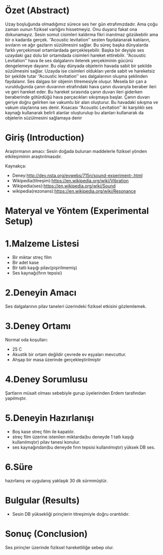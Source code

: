 
# Özet (Abstract)

Uzay boşluğunda olmadığımız sürece ses her gün etrafımızdadır. Ama çoğu zaman ounun fiziksel varlığını hissetmeyiz. Onu duyarız fakat ona dokunamayız.
Sesin somut cisimleri kaldırma fikri inanılmaz gözükebilir ama bir o kadarda gerçek. ‘’Acoustic levitation’’ sesten faydalanarak katıların, sıvıların ve ağır gazların süzülmesini sağlar. Bu süreç başka dünyalarda farklı yerçekimsel ortamlardada gerçekleşebilir. Başka bir deyişle ses uzaydaki gaz dolu bir ortamdada cisimleri hareket ettirebilir.
‘’Acoustic Levitation’’ hava ile ses dalgalarını ileterek yerçekiminin gücünü dengelemeye dayanır. Bu olay dünyada objelerin havada sabit bir şekilde süzülmesini sağlar. Uzayda ise cisimleri oldukları yerde sabit ve hareketsiz bir şekilde tutar
‘’Acoustic levitation’’ ses dalgalarının oluşma şeklinden faydalanır. Ses dalgası bir objenin titremesiyle oluşur. Mesela bir çan a vurulduğunda çanın duvarının etrafındaki hava çanın duvarıyla beraber ileri ve geri hareket eder. Bu hareket sırasında çanın duvarı ileri giderken beraberinde götürdüğü hava parçacıkları sıkışmaya başlar. Çanın duvarı geriye doğru gelirken ise vakumlu bir alan oluşturur. Bu havadaki sıkışma ve vakum olaylarına ses denir. Kısacası ‘’Acoustic Levitation’’ iki karşılıklı ses kaynağı kullanarak belirli alanlar oluşturulup bu alanları kullanarak da objelerin süzülmesini sağlamaya denir

# Giriş (Introduction)

Araştırmanın amacı: Sesin doğada bulunan maddelerle fiziksel yönden etkileşiminin araştırılmasıdır.

Kaynakça:

* Deney:http://dev.nsta.org/evwebs/715n/sound-experiment-.html
* Wikipedia(titreşim):https://en.wikipedia.org/wiki/Vibration
* Wikipedia(ses):https://en.wikipedia.org/wiki/Sound
* wikipedia(rezonans):https://en.wikipedia.org/wiki/Resonance

# Materyal ve Yöntem (Experimental Setup)

# 1.Malzeme Listesi

* Bir miktar streç film
* Bir adet kase
* Bir tatlı kaşığı pilav(pişirilmemiş)
* Ses kaynağı(fırın tepsisi)

# 2.Deneyin Amacı

 Ses dalgalarının pilav taneleri üzerindeki fiziksel etkisini gözlemlemek.

# 3.Deney Ortamı

Normal oda koşulları:

* 25 C
* Akustik bir ortam değildir çevrede ev eşyaları mevcuttur.
* Ahşap bir masa üzerinde gerçekleştirilmiştir

# 4.Deney Sorumlusu

  Şartların müsait olması sebebiyle gurup üyelerinden Erdem tarafından yapılmıştır.

# 5.Deneyin Hazırlanışı

 * Boş kase streç film ile kapatılır.
 * streç film üzerine istenilen miktarda(bu deneyde 1 tatlı kaşığı kullanılmıştır) pilav tanesi konulur.
 * ses kaynağından(bu deneyde fırın tepsisi kullanılmıştır) yüksek DB ses.

# 6.Süre

  hazırlanış ve uygulanış yaklaşık 30 dk sürmmüştür.

# Bulgular (Results)

* Sesin DB yüksekliği prinçlerin titreşimiyle doğru orantılıdır.

# Sonuç (Conclusion) 

  Ses pirinçler üzerinde fiziksel hareketliliğe sebep olur.


